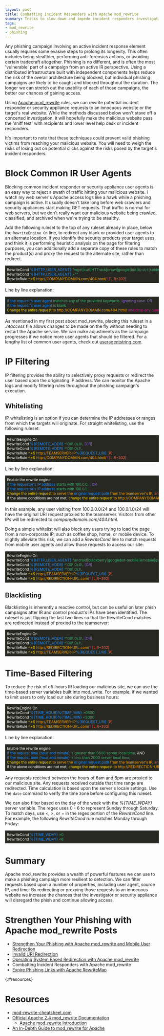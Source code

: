 ```yaml
---
layout: post
title: Combatting Incident Responders with Apache mod_rewrite
summary: Tricks to slow down and impede incident responders investigating your phishing sites.
tags: 
- mod_rewrite
- phishing
---
```


Any phishing campaign involving an active incident response element usually requires some evasive steps to prolong its longevity. This often includes being stealthier, performing anti-forensics actions, or avoiding certain tradecraft altogether. Phishing is no different, and is often the most 'vulnerable' part of a campaign from an active IR perspective. Using a distributed infrastructure built with independent components helps reduce the risk of the overall architecture being blocked, but individual phishing campaigns are likely to be caught and blocked throughout the duration. The longer we can stretch out the usability of each of those campaigns, the better our chances of gaining access.

Using [Apache mod_rewrite]({{site.baseurl}}/2016-03-22-strengthen-your-phishing-with-apache-mod_rewrite-and-mobile-user-redirection/) rules, we can rewrite potential incident responder or security appliance requests to an innocuous website or the target's real website. While the methods discussed below won't stave off a concerted investigation, it will hopefully make the malicious website pass the 'sniff test' with recipients and lower level help desk or incident responders. 

It's important to note that these techniques could prevent valid phishing victims from reaching your malicious website. You will need to weigh the risks of losing out on potential clicks against the risks posed by the target's incident responders.

# Block Common IR User Agents

Blocking common incident responder or security appliance user agents is an easy way to reject a swath of traffic hitting your malicious website. I watch my web server's Apache access logs like a hawk while a phishing campaign is active. It usually doesn't take long before web crawlers and security appliances start making GET requests. That traffic is normal for web servers, but we don't really want our malicious website being crawled, classified, and archived when we're trying to be stealthy. 

Add the following ruleset to the top of any ruleset already in place, below the `RewriteEngine On` line, to redirect any blank or provided user agents to an alternate location. If you identify the security products your target uses and think it is performing heuristic analysis on the page for filtering purposes, you can additionally add a separate copy of these rules to match the product(s) and proxy the request to the alternate site, rather than redirect. 

<div style="background-color:rgb(39,40,34);color:rgb(248,248,242);font-size:.85em;overflow-x:scroll;white-space: nowrap;padding:6px;">
RewriteCond <span style="color: dodgerblue">%{HTTP_USER_AGENT}</span> <span style="color: mediumseagreen">"wget|curl|HTTrack|crawl|google|bot|b\-o\-t|spider|baidu"</span> <span style="color: mediumpurple">[NC,OR]</span><br>
RewriteCond <span style="color: dodgerblue">%{HTTP_USER_AGENT}</span> <span style="color: mediumseagreen">=""</span><br>
RewriteRule <span style="color: gold">^.*$</span> <span style="color: orange">http://COMPANYDOMAIN.com/404.html/</span><span style="color: mediumvioletred">?</span> <span style="color: tomato">[L,R=302]</span>
</div>

Line by line explanation:

<div style="background-color:rgb(39,40,34);color:rgb(248,248,242);font-size:.85em;overflow-x:scroll;white-space: nowrap;padding:6px;">
<span style="color: dodgerblue">If the request's user agent</span> <span style="color: mediumseagreen">matches any of the provided keywords, </span> <span style="color: mediumpurple">ignoring case. OR</span><br>
<span style="color: dodgerblue">If the request's user agent</span> <span style="color: mediumseagreen">is blank</span><br>
<span style="color: gold">Change the entire request </span> <span style="color: orange">to http://COMPANYDOMAIN.com/404.html/ </span><span style="color: mediumvioletred">and drop any query_strings from original request. </span><span style="color: tomato">Do not evaluate further rules and redirect the user, changing their address bar.</span><br>
</div>

As mentioned in my first post about mod_rewrite, placing this ruleset in a *.htaccess* file allows changes to be made on the fly without needing to restart the Apache service. We can make adjustments as the campaign progresses if we notice more user agents that should be filtered. For a lengthy list of common user agents, check out [useragentstring.com](http://www.useragentstring.com/pages/useragentstring.php).


# IP Filtering

IP filtering provides the ability to selectively proxy requests or redirect the user based upon the originating IP address. We can monitor the Apache logs and modify filtering rules throughout the phishing campaign's execution.

## Whitelisting
IP whitelisting is an option if you can determine the IP addresses or ranges from which the targets will originate. For straight whitelisting, use the following ruleset:

<div style="background-color:rgb(39,40,34);color:rgb(248,248,242);font-size:.85em;overflow-x:scroll;white-space: nowrap;padding:6px;">
RewriteEngine On<br>
RewriteCond <span style="color: dodgerblue">%{REMOTE_ADDR}</span> <span style="color: mediumseagreen">^100\.0\.0\.</span> <span style="color: mediumpurple">[OR]</span><br>
RewriteCond <span style="color: dodgerblue">%{REMOTE_ADDR}</span> <span style="color: mediumseagreen">^100\.0\.1\.</span><br>
RewriteRule <span style="color: gold">^.*$</span> <span style="color: orange">http://TEAMSERVER-IP<span style="color: dodgerblue">%{REQUEST_URI}</span></span> <span style="color: tomato">[P]</span><br>
RewriteRule <span style="color: gold">^.*$</span> <span style="color: orange">http://COMPANYDOMAIN.com/404.html/</span><span style="color: mediumvioletred">?</span> <span style="color: tomato">[L,R=302]</span>
</div>

Line by line explanation:

<div style="background-color:rgb(39,40,34);color:rgb(248,248,242);font-size:.85em;overflow-x:scroll;white-space: nowrap;padding:6px;">
Enable the rewrite engine<br>
<span style="color: dodgerblue">If the requestor's IP address </span> <span style="color: mediumseagreen">starts with 100.0.0, </span> <span style="color: mediumpurple"> ; OR </span><br>
<span style="color: dodgerblue">If the requestor's IP address </span> <span style="color: mediumseagreen">starts with 100.0.1, </span><br>
<span style="color: gold">Change the entire request </span> <span style="color: orange">to serve the </span><span style="color: dodgerblue">original request path </span><span style="color: orange">from the teamserver's IP, </span> <span style="color: tomato">and keep the user's address bar the same (obscure the teamserver's IP).</span><br>
If the above conditions are not met, <span style="color: gold">change the entire request</span> <span style="color: orange"> to http://COMPANYDOMAIN.com/404.html </span><span style="color: mediumvioletred">and drop any query strings from the original request. </span> <span style="color: tomato">Do not evaluate further rules and redirect the user, changing their address bar.</span>
</div>

In this example, any user visiting from 100.0.0.0/24 and 100.0.1.0/24 will have the original URI request proxied to the teamserver. Visitors from other IPs will be redirected to *companydomain.com/404.html*. 

Doing a simple whitelist will also block any users trying to load the page from a non-corporate IP, such as coffee shop, home, or mobile device. To slightly alleviate this risk, we can add a *RewriteCond* line to match requests from mobile user agents and allow those requests to access our site:

<div style="background-color:rgb(39,40,34);color:rgb(248,248,242);font-size:.85em;overflow-x:scroll;white-space: nowrap;padding:6px;">
RewriteEngine On<br>
RewriteCond <span style="color: dodgerblue">%{HTTP_USER_AGENT}</span> <span style="color: mediumseagreen">"android|blackberry|googlebot-mobile|iemobile|ipad|iphone|ipod|opera mobile|palmos|webos"</span> <span style="color: mediumpurple">[NC,OR]</span><br>
RewriteCond <span style="color: dodgerblue">%{REMOTE_ADDR}</span> <span style="color: mediumseagreen">^100\.0\.0\.</span> <span style="color: mediumpurple">[OR]</span><br>
RewriteCond <span style="color: dodgerblue">%{REMOTE_ADDR}</span> <span style="color: mediumseagreen">^100\.0\.1\.</span><br>
RewriteRule <span style="color: gold">^.*$</span> <span style="color: orange">http://TEAMSERVER-IP<span style="color: dodgerblue">%{REQUEST_URI}</span></span> <span style="color: tomato">[P]</span><br>
RewriteRule <span style="color: gold">^.*$</span> <span style="color: orange">http://REDIRECTION-URL.com/</span><span style="color: mediumvioletred">?</span> <span style="color: tomato">[L,R=302]</span>
</div>

## Blacklisting

Blacklisting is inherently a reactive control, but can be useful on later phish campaigns after IR and control product's IPs have been identified. The ruleset is just flipping the last two lines so that the RewriteCond matches are redirected instead of proxied to the teamserver:

<div style="background-color:rgb(39,40,34);color:rgb(248,248,242);font-size:.85em;overflow-x:scroll;white-space: nowrap;padding:6px;">
RewriteEngine On<br>
RewriteCond <span style="color: dodgerblue">%{REMOTE_ADDR}</span> <span style="color: mediumseagreen">^100\.0\.0\.</span> <span style="color: mediumpurple">[OR]</span><br>
RewriteCond <span style="color: dodgerblue">%{REMOTE_ADDR}</span> <span style="color: mediumseagreen">^100\.0\.1\.</span><br>
RewriteRule <span style="color: gold">^.*$</span> <span style="color: orange">http://REDIRECTION-URL.com/</span><span style="color: mediumvioletred">?</span> <span style="color: tomato">[L,R=302]</span><br>
RewriteRule <span style="color: gold">^.*$</span> <span style="color: orange">http://TEAMSERVER-IP<span style="color: dodgerblue">%{REQUEST_URI}</span></span> <span style="color: tomato">[P]</span>
</div>

# Time-Based Filtering

To reduce the risk of off-hours IR loading our malicious site, we can use the time-based server variables built into mod_write. For example, if we wanted to limit users to only load our site during business hours:

<div style="background-color:rgb(39,40,34);color:rgb(248,248,242);font-size:.85em;overflow-x:scroll;white-space: nowrap;padding:6px;">
RewriteEngine On<br>
RewriteCond <span style="color: dodgerblue">%{TIME_HOUR}%{TIME_MIN}</span> <span style="color: mediumseagreen">>0600</span> <span style="color: mediumpurple"></span><br>
RewriteCond <span style="color: dodgerblue">%{TIME_HOUR}%{TIME_MIN}</span> <span style="color: mediumseagreen"><2000</span><br>
RewriteRule <span style="color: gold">^.*$</span> <span style="color: orange">http://TEAMSERVER-IP<span style="color: dodgerblue">%{REQUEST_URI}</span></span> <span style="color: tomato">[P]</span><br>
RewriteRule <span style="color: gold">^.*$</span> <span style="color: orange">http://REDIRECTION-URL.com/</span><span style="color: mediumvioletred">?</span> <span style="color: tomato">[L,R=302]</span>
</div>

Line by line explanation:

<div style="background-color:rgb(39,40,34);color:rgb(248,248,242);font-size:.85em;overflow-x:scroll;white-space: nowrap;padding:6px;">
Enable the rewrite engine<br>
<span style="color: dodgerblue">If the request time (hour and minute) </span> <span style="color: mediumseagreen">is greater than 0600 server local time, </span>AND<br>
<span style="color: dodgerblue">If the request time (hour and minute) </span> <span style="color: mediumseagreen">is less than 2000 server local time, </span><br>
<span style="color: gold">Change the entire request </span> <span style="color: orange">to serve the </span><span style="color: dodgerblue">original request path </span><span style="color: orange">from the teamserver's IP, </span> <span style="color: tomato">and keep the user's address bar the same (obscure the teamserver's IP).</span><br>
If the above conditions are not met, <span style="color: gold">change the entire request</span> <span style="color: orange"> to http://REDIRECTION-URL.com/ </span><span style="color: mediumvioletred">and drop any query strings from the original request. </span> <span style="color: tomato">Do not evaluate further rules and redirect the user, changing their address bar.</span>
</div>

Any requests received between the hours of 6am and 8pm are proxied to our malicious site. Any requests received outside that time range are redirected. Time calculation is based upon the server's locale settings. Use the `date` command to verify the time zone before configuring this ruleset.

We can also filter based on the day of the week with the *%{TIME_WDAY}* server variable. The regex uses 0 - 6 to represent Sunday through Saturday. To match days, use *<*, *>*, or *=* in the regex portion of the *RewriteCond* line. For example, the following *RewriteCond* rule matches Monday through Friday:

<div style="background-color:rgb(39,40,34);color:rgb(248,248,242);font-size:.85em;overflow-x:scroll;white-space: nowrap;padding:6px;">
RewriteCond <span style="color: dodgerblue">%{TIME_WDAY}</span> <span style="color: mediumseagreen">>0</span> <span style="color: mediumpurple"></span><br>
RewriteCond <span style="color: dodgerblue">%{TIME_WDAY}</span> <span style="color: mediumseagreen"><6</span> <span style="color: mediumpurple"></span><br>
</div>

# Summary

Apache mod_rewrite provides a wealth of powerful features we can use to make a phishing campaign more resilient to detection. We can filter requests based upon a number of properties, including user agent, source IP, and time. By redirecting or proxying those requests to an innocuous website we increase the chances that the investigator or security appliance will disregard the phish and continue allowing access. 

# Strengthen Your Phishing with Apache mod_rewrite Posts

* [Strengthen Your Phishing with Apache mod_rewrite and Mobile User Redirection]({{site.baseurl}}/2016-03-22-strengthen-your-phishing-with-apache-mod_rewrite-and-mobile-user-redirection/)
* [Invalid URI Redirection]({{site.baseurl}}/2016-03-29-invalid-uri-redirection-with-apache-mod_rewrite/)
* [Operating System Based Redirection with Apache mod_rewrite]({{site.baseurl}}/2016-04-05-operating-system-based-redirection-with-apache-mod_rewrite/)
* Combatting Incident Responders with Apache mod_rewrite
* [Expire Phishing Links with Apache RewriteMap]({{site.baseurl}}/2016-04-19-expire-phishing-links-with-apache-rewritemap/)


{:#resources}

# Resources

* [mod-rewrite-cheatsheet.com](http://mod-rewrite-cheatsheet.com)
* [Official Apache 2.4 mod_rewrite Documentation](http://httpd.apache.org/docs/current/rewrite/)
	* [Apache mod_rewrite Introduction](https://httpd.apache.org/docs/2.4/en/rewrite/intro.html)
* [An In-Depth Guide to mod_rewrite for Apache](http://code.tutsplus.com/tutorials/an-in-depth-guide-to-mod_rewrite-for-apache--net-6708)
